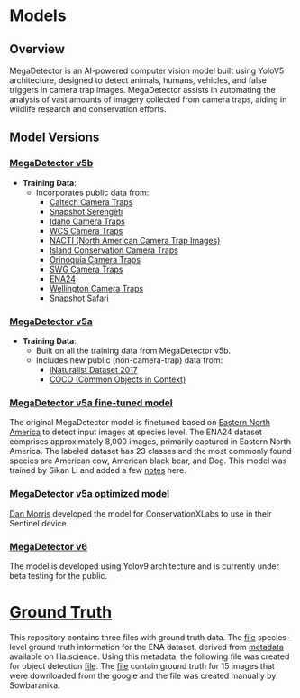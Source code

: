 
# Models

## Overview
MegaDetector is an AI-powered computer vision model built using YoloV5 architecture, designed to detect animals, humans, vehicles, and false triggers in camera trap images. MegaDetector assists in automating the analysis of vast amounts of imagery collected from camera traps, aiding in wildlife research and conservation efforts. 

## Model Versions

### [MegaDetector v5b](https://github.com/ICICLE-ai/camera_traps/blob/main/models/md_v5b.0.0.pt)
- **Training Data**: 
  - Incorporates public data from:
    - [Caltech Camera Traps](https://lila.science/datasets/caltech-camera-traps)
    - [Snapshot Serengeti](https://lila.science/datasets/snapshot-serengeti)
    - [Idaho Camera Traps](https://lila.science/datasets/idaho-camera-traps/)
    - [WCS Camera Traps](https://lila.science/datasets/wcscameratraps)
    - [NACTI (North American Camera Trap Images)](https://lila.science/datasets/nacti)
    - [Island Conservation Camera Traps](https://lila.science/datasets/island-conservation-camera-traps)
    - [Orinoquía Camera Traps](https://lila.science/datasets/orinoquia-camera-traps)
    - [SWG Camera Traps](https://lila.science/datasets/swg-camera-traps)
    - [ENA24](https://lila.science/datasets/ena24)
    - [Wellington Camera Traps](https://lila.science/datasets/wellington-camera-traps)
    - [Snapshot Safari](https://lila.science/datasets/snapshot-safari)

### [MegaDetector v5a](https://github.com/ICICLE-ai/camera_traps/blob/main/models/md_v5a.0.0.pt)
- **Training Data**: 
  - Built on all the training data from MegaDetector v5b.
  - Includes new public (non-camera-trap) data from:
    - [iNaturalist Dataset 2017](https://github.com/visipedia/inat_comp)
    - [COCO (Common Objects in Context)](https://cocodataset.org/#home)

### [MegaDetector v5a fine-tuned model](https://github.com/ICICLE-ai/camera_traps/blob/main/models/md_v5a.0.0_ena.pt)
The original MegaDetector model is finetuned based on [Eastern North America](https://lila.science/datasets/ena24) to detect input images at species level. The ENA24 dataset comprises approximately 8,000 images, primarily captured in Eastern North America. The labeled dataset has 23 classes and the most commonly found species are American cow, American black bear, and Dog.
This model was trained by Sikan Li and added a few [notes](https://docs.google.com/document/d/1j5deOeSZy3slXwkTYVAF1Q6BfSBSXH-RfN-CFn3amNM/edit) here.

### [MegaDetector v5a optimized model](https://github.com/ICICLE-ai/camera_traps/blob/main/models/mdv5_optimized.pt)
[Dan Morris](emailto:agentmorris@gmail.com) developed the model for ConservationXLabs to use in their Sentinel device.

### [MegaDetector v6](https://github.com/ICICLE-ai/camera_traps/blob/main/models/MDV6b-yolov9c.pt)
The model is developed using Yolov9 architecture and is currently under beta testing for the public.

# [Ground Truth](https://github.com/ICICLE-ai/camera_traps/tree/main/ground_truth)
This repository contains three files with ground truth data. The [file](https://github.com/ICICLE-ai/camera_traps/blob/main/ground_truth/ground_truth_ena.csv) species-level ground truth information for the ENA dataset, derived from [metadata](https://storage.googleapis.com/public-datasets-lila/ena24/ena24.json) available on lila.science. Using this metadata, the following file was created for object detection [file](https://github.com/ICICLE-ai/camera_traps/blob/main/ground_truth/ground_truth_ena_megadetector.csv). The [file](https://github.com/ICICLE-ai/camera_traps/blob/main/ground_truth/ground_truth_15_images.csv) contain ground truth for 15 images that were downloaded from the google and the file was created manually by Sowbaranika.

